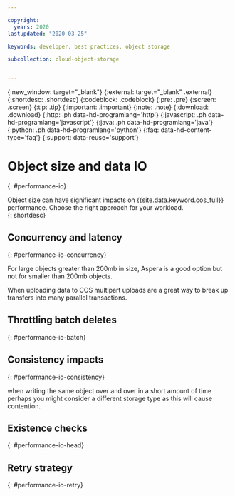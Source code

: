 ```yaml
---

copyright:
  years: 2020
lastupdated: "2020-03-25"

keywords: developer, best practices, object storage

subcollection: cloud-object-storage


---
```

{:new_window: target="_blank"}
{:external: target="_blank" .external}
{:shortdesc: .shortdesc}
{:codeblock: .codeblock}
{:pre: .pre}
{:screen: .screen}
{:tip: .tip}
{:important: .important}
{:note: .note}
{:download: .download} 
{:http: .ph data-hd-programlang='http'} 
{:javascript: .ph data-hd-programlang='javascript'} 
{:java: .ph data-hd-programlang='java'} 
{:python: .ph data-hd-programlang='python'}
{:faq: data-hd-content-type='faq'}
{:support: data-reuse='support'}

# Object size and data IO
{: #performance-io}

Object size can have significant impacts on {{site.data.keyword.cos_full}} performance. Choose the right approach for your workload.  
{: shortdesc}

## Concurrency and latency
{: #performance-io-concurrency}

For large objects greater than 200mb in size, Aspera is a good option but not for smaller than 200mb objects. 

When uploading data to COS multipart uploads are a great way to break up transfers into many parallel transactions. 

## Throttling batch deletes
{: #performance-io-batch}

## Consistency impacts
{: #performance-io-consistency}

when writing the same object over and over in a short amount of time perhaps you might consider a different storage type as this will cause contention.

## Existence checks
{: #performance-io-head}

## Retry strategy
{: #performance-io-retry}